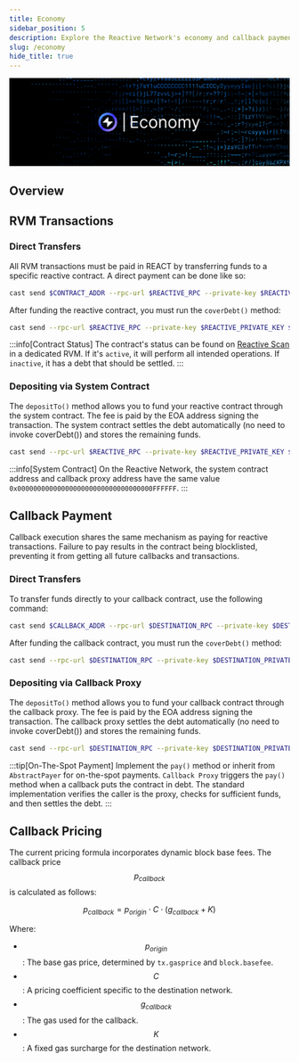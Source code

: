 ```yaml
---
title: Economy
sidebar_position: 5
description: Explore the Reactive Network's economy and callback payment mechanisms.
slug: /economy
hide_title: true
---
```


![Economy](./img/economy.jpg)

## Overview



## RVM Transactions

### Direct Transfers

All RVM transactions must be paid in REACT by transferring funds to a specific reactive contract. A direct payment can be done like so:

```bash
cast send $CONTRACT_ADDR --rpc-url $REACTIVE_RPC --private-key $REACTIVE_PRIVATE_KEY --value 0.1ether
```

After funding the reactive contract, you must run the `coverDebt()` method:

```bash
cast send --rpc-url $REACTIVE_RPC --private-key $REACTIVE_PRIVATE_KEY $CONTRACT_ADDR "coverDebt()"
```

:::info[Contract Status]
The contract's status can be found on [Reactive Scan](https://kopli.reactscan.net/) in a dedicated RVM. If it's `active`, it will perform all intended operations. If `inactive`, it has a debt that should be settled.
:::

### Depositing via System Contract

The `depositTo()` method allows you to fund your reactive contract through the system contract. The fee is paid by the EOA address signing the transaction. The system contract settles the debt automatically (no need to invoke coverDebt()) and stores the remaining funds. 

```bash
cast send --rpc-url $REACTIVE_RPC --private-key $REACTIVE_PRIVATE_KEY $SYSTEM_CONTRACT_ADDR "depositTo(address)" $CONTRACT_ADDR --value 0.1ether
```

:::info[System Contract]
On the Reactive Network, the system contract address and callback proxy address have the same value `0x0000000000000000000000000000000000FFFFFF`.
:::

## Callback Payment

Callback execution shares the same mechanism as paying for reactive transactions. Failure to pay results in the contract being blocklisted, preventing it from getting all future callbacks and transactions.

### Direct Transfers

To transfer funds directly to your callback contract, use the following command:

```bash
cast send $CALLBACK_ADDR --rpc-url $DESTINATION_RPC --private-key $DESTINATION_PRIVATE_KEY --value 0.1ether
```

After funding the callback contract, you must run the `coverDebt()` method:

```bash
cast send --rpc-url $DESTINATION_RPC --private-key $DESTINATION_PRIVATE_KEY $CALLBACK_ADDR "coverDebt()"
```

### Depositing via Callback Proxy

The `depositTo()` method allows you to fund your callback contract through the callback proxy. The fee is paid by the EOA address signing the transaction. The callback proxy settles the debt automatically (no need to invoke coverDebt()) and stores the remaining funds.

```bash
cast send --rpc-url $DESTINATION_RPC --private-key $DESTINATION_PRIVATE_KEY $CALLBACK_PROXY_ADDR "depositTo(address)" $CALLBACK_ADDR --value 0.1ether
```

:::tip[On-The-Spot Payment]
Implement the `pay()` method or inherit from `AbstractPayer` for on-the-spot payments. `Callback Proxy` triggers the `pay()` method when a callback puts the contract in debt. The standard implementation verifies the caller is the proxy, checks for sufficient funds, and then settles the debt.
:::

## Callback Pricing

The current pricing formula incorporates dynamic block base fees. The callback price $$p_{callback}$$ is calculated as follows:

$$
p_{callback} = p_{origin} ⋅ C ⋅ (g_{callback} + K)
$$

Where:

- $$p_{origin}$$: The base gas price, determined by `tx.gasprice` and `block.basefee`.
- $$C$$: A pricing coefficient specific to the destination network.
- $$g_{callback}$$: The gas used for the callback.
- $$K$$: A fixed gas surcharge for the destination network.
